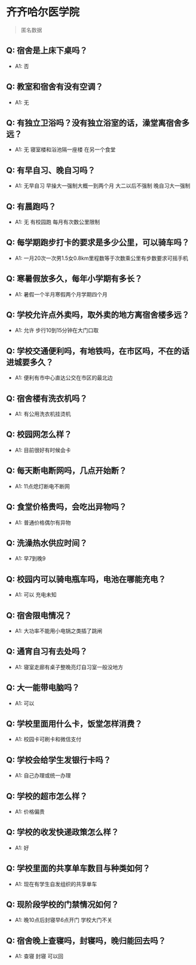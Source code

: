# 齐齐哈尔医学院
> 匿名数据
## Q: 宿舍是上床下桌吗？
- A1: 否
## Q: 教室和宿舍有没有空调？
- A1: 无
## Q: 有独立卫浴吗？没有独立浴室的话，澡堂离宿舍多远？
- A1: 无 寝室楼和浴池隔一座楼 在另一个食堂
## Q: 有早自习、晚自习吗？
- A1: 无早自习 早操大一强制大概一到两个月 大二以后不强制 晚自习大一强制
## Q: 有晨跑吗？
- A1: 无 有校园跑 每月有次数公里限制
## Q: 每学期跑步打卡的要求是多少公里，可以骑车吗？
- A1: 一月20次一次男1.5女0.8km里程数等于次数乘公里有步数要求可摇手机
## Q: 寒暑假放多久，每年小学期有多长？
- A1: 暑假一个半月寒假两个月学期四个月
## Q: 学校允许点外卖吗，取外卖的地方离宿舍楼多远？
- A1: 允许 步行10到15分钟在大门口取
## Q: 学校交通便利吗，有地铁吗，在市区吗，不在的话进城要多久？
- A1: 便利有市中心直达公交在市区的最北边
## Q: 宿舍楼有洗衣机吗？
- A1: 有公用洗衣机挂烫机
## Q: 校园网怎么样？
- A1: 目前很好有时候会卡
## Q: 每天断电断网吗，几点开始断？
- A1: 11点熄灯断电不断网
## Q: 食堂价格贵吗，会吃出异物吗？
- A1: 普通价格偶尔有异物
## Q: 洗澡热水供应时间？
- A1: 早7到晚9
## Q: 校园内可以骑电瓶车吗，电池在哪能充电？
- A1: 可以 充电未知
## Q: 宿舍限电情况？
- A1: 大功率不能用小电锅之类插了跳闸
## Q: 通宵自习有去处吗？
- A1: 寝室走廊有桌子整晚亮灯自习室一般没地方
## Q: 大一能带电脑吗？
- A1: 可以
## Q: 学校里面用什么卡，饭堂怎样消费？
- A1: 校园卡可刷卡和微信支付
## Q: 学校会给学生发银行卡吗？
- A1: 自己办理或统一办理
## Q: 学校的超市怎么样？
- A1: 价格偏贵
## Q: 学校的收发快递政策怎么样？
- A1: 好
## Q: 学校里面的共享单车数目与种类如何？
- A1: 现在有学生自发组织的共享单车
## Q: 现阶段学校的门禁情况如何？
- A1: 晚10点后封寝早6点开门 学校大门不关
## Q: 宿舍晚上查寝吗，封寝吗，晚归能回去吗？
- A1: 查寝 封寝 可以回